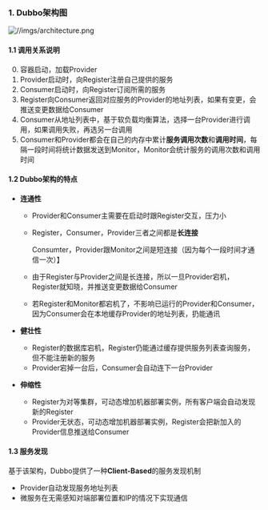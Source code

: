 ### 1. Dubbo架构图

![//imgs/architecture.png](https://dubbo.apache.org/imgs/architecture.png)

#### 1.1 调用关系说明

0. 容器启动，加载Provider
1. Provider启动时，向Register注册自己提供的服务
2. Consumer启动时，向Register订阅所需的服务
3. Register向Consumer返回对应服务的Provider的地址列表，如果有变更，会推送变更数据给Consumer
4. Consumer从地址列表中，基于软负载均衡算法，选择一台Provider进行调用，如果调用失败，再选另一台调用
5. Consumer和Provider都会在自己的内存中累计**服务调用次数**和**调用时间**，每隔一段时间将统计数据发送到Monitor，Monitor会统计服务的调用次数和调用时间

#### 1.2 Dubbo架构的特点

* **连通性**
  
  * Provider和Consumer主需要在启动时跟Register交互，压力小
  
  * Register，Consumer，Provider三者之间都是**长连接**
    
    Consumter，Provider跟Monitor之间是短连接（因为每个一段时间才通信一次）】
  
  * 由于Register与Provider之间是长连接，所以一旦Provider宕机，Register就知晓，并推送变更数据给Consumer
  
  * 若Register和Monitor都宕机了，不影响已运行的Provider和Consumer，因为Consumer会在本地缓存Provider的地址列表，扔能通讯

* **健壮性**
  
  * Register的数据库宕机，Register仍能通过缓存提供服务列表查询服务，但不能注册新的服务
  * Provider宕掉一台后，Consumer会自动连下一台Provider

* **伸缩性**
  
  * Register为对等集群，可动态增加机器部署实例，所有客户端会自动发现新的Register
  * Provider无状态，可动态增加机器部署实例，Register会把新加入的Provider信息推送给Consumer

#### 1.3 服务发现

基于该架构，Dubbo提供了一种**Client-Based**的服务发现机制

* Provider自动发现服务地址列表
* 微服务在无需感知对端部署位置和IP的情况下实现通信
